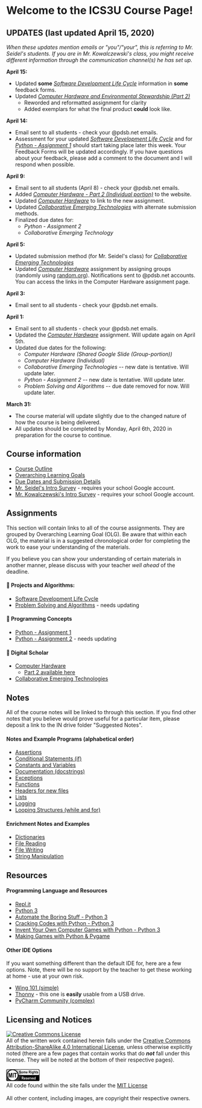 # Welcome to the ICS3U Course Page!

## **UPDATES (last updated April 15, 2020)**
_When these updates mention emails or "you"/"your", this is referring to Mr. Seidel's students.  If you are in Mr. Kowalczewski's class, you might receive different information through the communication channel(s) he has set up._

**April 15:**
* Updated **some** [_Software Development Life Cycle_](./SDLC) information in **some** feedback forms.
* Updated [_Computer Hardware and Environmental Stewardship (Part 2)_](./Computer-Hardware-P2)
  * Reworded and reformatted assignment for clarity
  * Added exemplars for what the final product **could** look like.

**April 14:**
* Email sent to all students - check your @pdsb.net emails.
* Assessment for your updated [_Software Development Life Cycle_](./SDLC) and for [_Python - Assignment 1_](./Python-Assignment-1) should start taking place later this week.  Your Feedback Forms will be updated accordingly.  If you have questions about your feedback, please add a comment to the document and I will respond when possible.

**April 9:**
* Email sent to all students (April 8) - check your @pdsb.net emails.
* Added _[Computer Hardware - Part 2 (Individual portion)](./Computer-Hardware-P2)_ to the website.
* Updated _[Computer Hardware](./Computer-Hardware)_ to link to the new assignment.
* Updated _[Collaborative Emerging Technologies](./Collaborative-Emerging-Technologies)_ with alternate submission methods.
* Finalized due dates for:
  * _Python - Assignment 2_
  * _Collaborative Emerging Technology_ 

**April 5:**
* Updated submission method (for Mr. Seidel's class) for _[Collaborative Emerging Technologies](./Collaborative-Emerging-Technologies)_
* Updated _[Computer Hardware](./Computer-Hardware)_ assignment by assigning groups (randomly using [random.org](https://www.random.org/lists)).  Notifications sent to @pdsb.net accounts.  You can access the links in the Computer Hardware assignment page.

**April 3:**
* Email sent to all students - check your @pdsb.net emails.

**April 1:**
* Email sent to all students - check your @pdsb.net emails.
* Updated the _[Computer Hardware](./Computer-Hardware)_ assignment.  Will update again on April 5th.
* Updated due dates for the following:
  * _Computer Hardware (Shared Google Slide (Group-portion))_
  * _Computer Hardware (Individual)_
  * _Collaborative Emerging Technologies_ -- new date is tentative.  Will update later.
  * _Python - Assignment 2_ -- new date is tentative.  Will update later.
  * _Problem Solving and Algorithms_ -- due date removed for now.  Will update later.

**March 31:**  
* The course material will update slightly due to the changed nature of how the course is being delivered.  
* All updates should be completed by Monday, April 6th, 2020 in preparation for the course to continue.

## Course information
* [Course Outline](./Course-Overview)
* [Overarching Learning Goals](./images/ICS3U.jpg)
* [Due Dates and Submission Details](./Due-Dates-and-Submission-Details)
* [Mr. Seidel's Intro Survey](https://goo.gl/forms/eWq7jPTqtYOku4S32) - requires your school Google account.
* [Mr. Kowalczewski's Intro Survey](https://forms.gle/5jyrysTZoU4qdQ9Z7) - requires your school Google account.

## Assignments

This section will contain links to all of the course assignments.  They are grouped by Overarching Learning Goal (OLG).  Be aware that within each OLG, the material is in a suggested chronological order for completing the work to ease your understanding of the materials.  

If you believe you can show your understanding of certain materials in another manner, please discuss with your teacher _well ahead_ of the deadline.

#### &#x1F4D9; Projects and Algorithms:
* [Software Development Life Cycle](./SDLC)
* [Problem Solving and Algorithms](./Problem-Solving-and-Algorithms) - needs updating

#### &#x1F4D8; Programming Concepts
* [Python - Assignment 1](./Python-Assignment-1)
* [Python - Assignment 2](./Python-Assignment-2) - needs updating

#### &#x1F4D7; Digital Scholar
* [Computer Hardware](./Computer-Hardware)
  * [Part 2 available here](./Computer-Hardware-P2)
* [Collaborative Emerging Technologies](./Collaborative-Emerging-Technologies)


## Notes

All of the course notes will be linked to through this section.  If you find other notes that you believe would prove useful for a particular item, please deposit a link to the IN drive folder "Suggested Notes".

#### Notes and Example Programs (alphabetical order)
* [Assertions](https://github.com/mrseidel-classes/ICS3U/tree/master/notes/22%20-%20assertions)
* [Conditional Statements (if)](https://github.com/mrseidel-classes/ICS3U/tree/master/notes/12%20-%20conditional_statements%20(if))
* [Constants and Variables](https://github.com/mrseidel-classes/ICS3U/tree/master/notes/11%20-%20constants_and_variables)
* [Documentation (docstrings)](https://github.com/mrseidel-classes/ICS3U/tree/master/notes/20%20-%20formal_documentation)
* [Exceptions](https://github.com/mrseidel-classes/ICS3U/tree/master/notes/23%20-%20exceptions)
* [Functions](https://github.com/mrseidel-classes/ICS3U/tree/master/notes/15%20-%20functions)
* [Headers for new files](https://github.com/mrseidel-classes/ICS3U/tree/master/notes/00%20-%20new_file)
* [Lists](https://github.com/mrseidel-classes/ICS3U/tree/master/notes/14%20-%20lists)
* [Logging](https://github.com/mrseidel-classes/ICS3U/tree/master/notes/21%20-%20logging)
* [Looping Structures (while and for)](https://github.com/mrseidel-classes/ICS3U/tree/master/notes/13%20-%20looping_structures%20(while%20and%20for))

#### Enrichment Notes and Examples
* [Dictionaries](https://github.com/mrseidel-classes/ICS3U/tree/master/notes/30%20-%20dictionaries)
* [File Reading](https://github.com/mrseidel-classes/ICS3U/tree/master/notes/32a%20-%20file_reading)
* [File Writing](https://github.com/mrseidel-classes/ICS3U/tree/master/notes/32b%20-%20file_writing)
* [String Manipulation](https://github.com/mrseidel-classes/ICS3U/tree/master/notes/31%20-%20string_manipulation)

## Resources
#### Programming Language and Resources
* [Repl.it](https://repl.it/)
* [Python 3](https://www.python.org/downloads/)
* [Automate the Boring Stuff - Python 3](https://automatetheboringstuff.com/)
* [Cracking Codes with Python - Python 3](https://inventwithpython.com/cracking/)
* [Invent Your Own Computer Games with Python - Python 3](http://inventwithpython.com/invent4thed/)
* [Making Games with Python & Pygame](https://inventwithpython.com/pygame/)

#### Other IDE Options
If you want something different than the default IDE for, here are a few options.  Note, there will be no support by the teacher to get these working at home - use at your own risk.
* [Wing 101 (simple)](https://wingware.com/downloads/wingide-101)
* [Thonny](https://thonny.org/) - this one is **easily** usable from a USB drive.
* [PyCharm Community (complex)](https://www.jetbrains.com/pycharm/download/#section=windows)

## Licensing and Notices
<a rel="license" href="http://creativecommons.org/licenses/by-sa/4.0/"><img alt="Creative Commons License" style="border-width:0" src="https://i.creativecommons.org/l/by-sa/4.0/88x31.png" /></a><br/>
All of the written work contained herein falls under the <a rel="license" href="http://creativecommons.org/licenses/by-sa/4.0/">Creative Commons Attribution-ShareAlike 4.0 International License</a>, unless otherwise explicitly noted (there are a few pages that contain works that do _**not**_ fall under this license.  They will be noted at the bottom of their respective pages).<br/><br/>
<a href="https://github.com/mrseidel-classes/ICS3U/blob/master/LICENSE.md" rel="license"><img src="./images/mit.png" /></a><br/>
All code found within the site falls under the [MIT License](https://github.com/mrseidel-classes/ICS3U/blob/master/LICENSE.md)<br/><br/>
All other content, including images, are copyright their respective owners.
